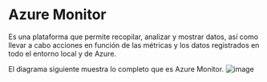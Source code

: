 # Azure Monitor
Es una plataforma que permite recopilar, analizar y mostrar datos, así como llevar a cabo acciones en función de las métricas y los datos registrados en todo el entorno local y de Azure.

El diagrama siguiente muestra lo completo que es Azure Monitor.
![image](https://user-images.githubusercontent.com/79501343/110409834-e8b9d380-8055-11eb-846a-cbf9520dc4c4.png)
